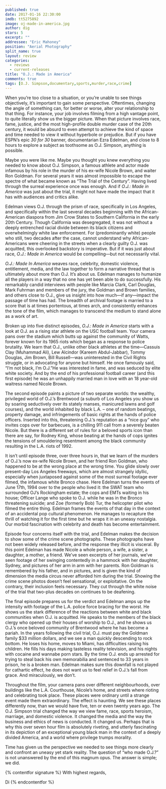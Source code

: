 ```yaml
---
published: true
date: 2017-01-16 22:30:00
imdb: tt5275892
image: oj-made-in-america.jpg
author: dig
stars: 5
excerpt: ""
addressee: "Eric Mahoney"
position: "Aerial Photography"
split_name: true
layout: review
categories: 
  - reviews
  - current-releases
title: "O.J.: Made in America"
comments: true
tags: [O.J. Simpson,documentary,sports,murder,race,crime]
---
```

When you’re too close to a situation, or you’re unable to see things objectively, it’s important to gain some perspective. Oftentimes, changing the angle of something can, for better or worse, alter your relationship to that thing. For instance, your job involves filming from a high vantage point, to quite literally show us the bigger picture. When that picture involves race, fame, justice, and the most high-profile double murder case of the 20th century, it would be absurd to even attempt to achieve the kind of space and time needed to view it without hyperbole or prejudice.  But if you have ESPN’s epic _30 for 30_ banner, documentarian Ezra Edelman, and close to 8 hours to explore a subject as toothsome as O.J. Simpson, anything is possible.

Maybe you were like me. Maybe you thought you knew everything you needed to know about O.J. Simpson, a famous athlete and actor made infamous by his role in the murder of his ex-wife Nicole Brown, and waiter Ron Goldman. For several years it was almost impossible to escape the spectre of what became known as “The Trial of the Century”. Having lived through the surreal experience once was enough. And if _O.J.: Made in America_ was just about the trial, it might not have made the impact that it has with audiences and critics alike. 

Edelman views O.J. through the prism of race, specifically in Los Angeles, and specifically within the last several decades beginning with the African-American diaspora from Jim Crow States to Southern California in the early 20th Century. Though California was desegregated, it was not without a deeply entrenched racial divide between its black citizens and overwhelmingly white law enforcement. For (predominantly white) people who still, two decades after the case, cannot understand why African-Americans were cheering in the streets when a clearly guilty O.J. was acquitted, this overlooked backstory is imperative. But if it was just about race, _O.J.: Made in America_ would be compelling—but not necessarily vital.

_O.J.: Made In America_ weaves race, celebrity, domestic violence, entitlement, media, and the law together to form a narrative thread that is ultimately about more than O.J. It’s about us. Edelman manages to humanize all the players in a way that no one has yet been able to do successfully. His remarkably candid interviews with people like Marcia Clark, Carl Douglas, Mark Fuhrman and members of the jury, the Goldman and Brown families, and others close to O.J., give us insight into how much—if any—impact the passage of time has had. The breadth of archival footage is married to a score that is at times portentous, at times arch, and consistently enhances the tone of the film, which manages to transcend the medium to stand alone as a work of art. 

Broken up into five distinct episodes, _O.J.: Made in America_ starts with a look at O.J. as a rising star athlete on the USC football team. Your camera pans over the stadium which butts up against the community of Watts, forever known for its 1965 riots which began as a response to police brutality. We learn that O.J., unlike other black athletes at the time—Cassuis Clay (Muhammad Ali), Lew Alcindor (Kareem Abdul-Jabbar), Tommy Douglas, Jim Brown, Bill Russell—was uninterested in the Civil Rights struggle, or in advocating for anyone but himself. He once famously said, “I’m not black, I’m O.J.”He was interested in fame, and was seduced by 
elite white society. And by the end of his professional football career (and this first episode) he was an unhappily married man in love with an 18 year-old waitress named Nicole Brown.


The second episode paints a picture of two separate worlds: the wealthy, privileged world of O.J.’s Brentwood (a suburb of Los Angeles you show us by soaring seductively over its stately manses, manicured lawns and golf courses), and the world inhabited by black L.A. – one of random beatings, property damage, and infringements of basic rights at the hands of police officers. Inserted into this, threatening O.J.’s reputation as a “nice guy” who invites cops over for barbecues, is a chilling 911 call from a severely beaten Nicole. But there is a different set of rules for a beloved sports icon than there are say, for Rodney King, whose beating at the hands of cops ignites the tensions of smouldering resentment among the black community resulting in the L.A. riots of 1992.

It isn’t until episode three, over three hours in, that we learn of the murders of O.J.’s now ex-wife Nicole Brown, and her friend Ron Goldman, who happened to be at the wrong place at the wrong time.  You glide slowly over present-day Los Angeles freeways, which are almost strangely idyllic, especially when juxtaposed against some of the most surreal footage ever filmed, the infamous white Bronco chase. Here Edelman turns the events of June 17th, 1994 over to the people who lived it: the SWAT team who surrounded OJ’s Rockingham estate; the cops and EMTs waiting in his house; Officer Lange who spoke to O.J. while he was in the Bronco threatening suicide; and Zoe (formerly Bob) Tur, the helicopter pilot who filmed the entire thing. Edelman frames the events of that day in the context of an accidental pop cultural phenomenon. He manages to recapture the thrill of watching it for the first time but he wraps it in an uneasy nostalgia. Our morbid fascination with celebrity and death has become entertainment. 

Episode four concerns itself with the trial, and Edelman makes the decision to show some of the crime scene photographs. These photographs have not been widely released before, and the response they illicit is visceral. By this point Edelman has made Nicole a whole person, a wife, a sister, a daughter, a mother, a friend. We’ve seen excerpts of her journals, we’ve seen footage of her swinging contentedly in a hammock with her daughter, Sydney, and pictures of her arm in arm with her parents. Ron Goldman is remembered by his father, and in pictures, and is given the kind of dimension the media circus never afforded him during the trial. Showing the crime scene photos doesn’t feel sensational, or exploitative. On the contrary, their inclusion feels necessary. They cut through the white noise of the trial that two-plus decades on continues to be deafening. 

The final episode prepares us for the verdict and Edelman amps up the intensity with footage of the L.A. police force bracing for the worst. He shows us the stark difference of the reactions between white and black communities when O.J. is acquitted. He speaks to the members of the black clergy who opened up their houses of worship to O.J., and he shows us O.J.’s once beloved community of Brentwood where he has become a pariah. In the years following the civil trial, O.J. must pay the Goldman family $33 million dollars, and we see a man quickly descending to rock bottom. He loses his home, moves to Miami, has difficulties raising his children. He fills his days making tasteless reality television, and his nights with cocaine and wannabe porn stars. By the time O.J. ends up arrested for trying to steal back his own memorabilia and sentenced to 33 years in prison, he is a broken man. Edelman makes sure this downfall is not played for cathartic effect, he does not want us to feel relief in O.J.’s fall from grace. And miraculously, we don’t.

Throughout the film, your camera pans over different neighbourhoods, over buildings like the L.A. Courthouse, Nicole’s home, and streets where rioting and celebrating took place. These places were ordinary until a strange event made them extraordinary. The effect is haunting. We see these places differently now, than we would have five, ten or even twenty years ago. The O.J. Simpson trial changed the way we view fame, race, sports heroism, marriage, and domestic violence. It changed the media and the way the business and ethics of news is conducted. It changed us. Perhaps that is why this over seven hour film is absolutely riveting, and utterly fascinating in its depiction of an exceptional young black man in the context of a deeply divided America, and a world where privilege trumps morality. 

Time has given us the perspective we needed to see things more clearly and confront an uneasy yet stark reality. The question of “who made O.J.?” is not unanswered by the end of this magnum opus. The answer is simple; we did.

{% contentfor signature %}
With highest regards,

Di
{% endcontentfor %}